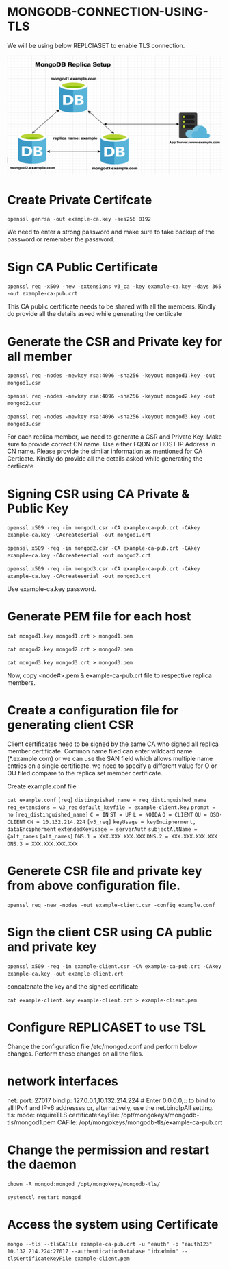 # MONGODB-CONNECTION-USING-TLS

We will be using below REPLCIASET to enable TLS connection. 

![alt text](https://github.com/nitin-pandey-27/mongodb-connection-tls/blob/main/MONGODB-USING-TLS.png)


# Create Private Certifcate 

 `openssl genrsa -out example-ca.key -aes256 8192`
   
  We need to enter a strong password and make sure to take backup of the password or remember the password. 
   
   
# Sign CA Public Certificate 
  
 `openssl req -x509 -new -extensions v3_ca -key example-ca.key -days 365 -out example-ca-pub.crt`
 
  This CA public certificate needs to be shared with all the members. 
  Kindly do provide all the details asked while generating the certiicate 
  
  
# Generate the CSR and Private key for all member
 
  `openssl req -nodes -newkey rsa:4096 -sha256 -keyout mongod1.key -out mongod1.csr` 
  
  `openssl req -nodes -newkey rsa:4096 -sha256 -keyout mongod2.key -out mongod2.csr`
  
  `openssl req -nodes -newkey rsa:4096 -sha256 -keyout mongod3.key -out mongod3.csr`
   
   For each replica member, we need to generate a CSR and Private Key. 
   Make sure to provide correct CN name. Use either FQDN or HOST IP Address in CN name. 
   Please provide the similar information as mentioned for CA Certicate. 
   Kindly do provide all the details asked while generating the certiicate 
    
 # Signing CSR using CA Private & Public Key
 
 `openssl x509 -req -in mongod1.csr -CA example-ca-pub.crt -CAkey example-ca.key -CAcreateserial -out mongod1.crt`
 
 `openssl x509 -req -in mongod2.csr -CA example-ca-pub.crt -CAkey example-ca.key -CAcreateserial -out mongod2.crt`
 
 `openssl x509 -req -in mongod3.csr -CA example-ca-pub.crt -CAkey example-ca.key -CAcreateserial -out mongod3.crt`
  
  Use example-ca.key password.
  
  
# Generate PEM file for each host 

`cat mongod1.key mongod1.crt > mongod1.pem`

`cat mongod2.key mongod2.crt > mongod2.pem`

`cat mongod3.key mongod3.crt > mongod3.pem`
 
 Now, copy <node#>.pem & example-ca-pub.crt file to respective replica members. 
 
 
# Create a configuration file for generating client CSR 


 Client certificates need to be signed by the same CA who signed all replica member certificate.
 Common name filed can enter wildcard name (*.example.com) or we can use the SAN field which allows multiple name entries on a single certificate.
 we need to specify a different value for O or OU filed compare to the replica set member certificate.

 Create example.conf file 
 
  `cat example.conf`
`[req]`
`distinguished_name = req_distinguished_name`
`req_extensions = v3_req`
`default_keyfile = example-client.key`
`prompt = no`
`[req_distinguished_name]`
`C = IN`
`ST = UP`
`L = NOIDA`
`O = CLIENT`
`OU = DSD-CLIENT`
`CN = 10.132.214.224`
`[v3_req]`
`keyUsage = keyEncipherment, dataEncipherment`
`extendedKeyUsage = serverAuth`
`subjectAltName = @alt_names`
`[alt_names]`
`DNS.1 = XXX.XXX.XXX.XXX`
`DNS.2 = XXX.XXX.XXX.XXX`
`DNS.3 = XXX.XXX.XXX.XXX`
  
# Generete CSR file and private key from above configuration file. 

`openssl req -new -nodes -out example-client.csr -config example.conf`
  
  
# Sign the client CSR using CA public and private key

 `openssl x509 -req -in example-client.csr -CA example-ca-pub.crt -CAkey example-ca.key -out example-client.crt` 
 
 concatenate the key and the signed certificate
  
  `cat example-client.key example-client.crt > example-client.pem`
  

# Configure REPLICASET to use TSL 

 Change the configuration file /etc/mongod.conf and perform below changes. Perform these changes on all the files. 
 
 # network interfaces
 net:
  port: 27017
  bindIp: 127.0.0.1,10.132.214.224  # Enter 0.0.0.0,:: to bind to all IPv4 and IPv6 addresses or, alternatively, use the net.bindIpAll setting.
  tls:
   mode: requireTLS
   certificateKeyFile: /opt/mongokeys/mongodb-tls/mongod1.pem
   CAFile: /opt/mongokeys/mongodb-tls/example-ca-pub.crt
   
 
 # Change the permission and restart the daemon
 
  `chown -R mongod:mongod /opt/mongokeys/mongodb-tls/`
  
   `systemctl restart mongod`
   
 # Access the system using Certificate 
 
  `mongo --tls --tlsCAFile example-ca-pub.crt -u "eauth" -p "eauth123" 10.132.214.224:27017 --authenticationDatabase "idxadmin" --tlsCertificateKeyFile example-client.pem`
